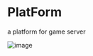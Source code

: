 # PlatForm
a platform for game server

 ![image](https://github.com/wangchong-fly123/Platform/platform/view/images/bg_body2.jpg)
